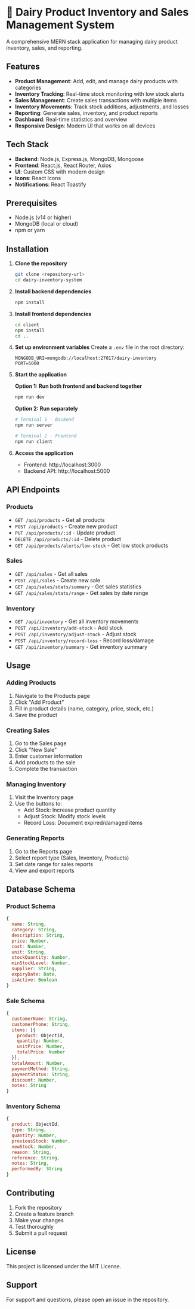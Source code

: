 # 🥛 Dairy Product Inventory and Sales Management System

A comprehensive MERN stack application for managing dairy product inventory, sales, and reporting.

## Features

- **Product Management**: Add, edit, and manage dairy products with categories
- **Inventory Tracking**: Real-time stock monitoring with low stock alerts
- **Sales Management**: Create sales transactions with multiple items
- **Inventory Movements**: Track stock additions, adjustments, and losses
- **Reporting**: Generate sales, inventory, and product reports
- **Dashboard**: Real-time statistics and overview
- **Responsive Design**: Modern UI that works on all devices

## Tech Stack

- **Backend**: Node.js, Express.js, MongoDB, Mongoose
- **Frontend**: React.js, React Router, Axios
- **UI**: Custom CSS with modern design
- **Icons**: React Icons
- **Notifications**: React Toastify

## Prerequisites

- Node.js (v14 or higher)
- MongoDB (local or cloud)
- npm or yarn

## Installation

1. **Clone the repository**
   ```bash
   git clone <repository-url>
   cd dairy-inventory-system
   ```

2. **Install backend dependencies**
   ```bash
   npm install
   ```

3. **Install frontend dependencies**
   ```bash
   cd client
   npm install
   cd ..
   ```

4. **Set up environment variables**
   Create a `.env` file in the root directory:
   ```
   MONGODB_URI=mongodb://localhost:27017/dairy-inventory
   PORT=5000
   ```

5. **Start the application**

   **Option 1: Run both frontend and backend together**
   ```bash
   npm run dev
   ```

   **Option 2: Run separately**
   ```bash
   # Terminal 1 - Backend
   npm run server

   # Terminal 2 - Frontend
   npm run client
   ```

6. **Access the application**
   - Frontend: http://localhost:3000
   - Backend API: http://localhost:5000

## API Endpoints

### Products
- `GET /api/products` - Get all products
- `POST /api/products` - Create new product
- `PUT /api/products/:id` - Update product
- `DELETE /api/products/:id` - Delete product
- `GET /api/products/alerts/low-stock` - Get low stock products

### Sales
- `GET /api/sales` - Get all sales
- `POST /api/sales` - Create new sale
- `GET /api/sales/stats/summary` - Get sales statistics
- `GET /api/sales/stats/range` - Get sales by date range

### Inventory
- `GET /api/inventory` - Get all inventory movements
- `POST /api/inventory/add-stock` - Add stock
- `POST /api/inventory/adjust-stock` - Adjust stock
- `POST /api/inventory/record-loss` - Record loss/damage
- `GET /api/inventory/summary` - Get inventory summary

## Usage

### Adding Products
1. Navigate to the Products page
2. Click "Add Product"
3. Fill in product details (name, category, price, stock, etc.)
4. Save the product

### Creating Sales
1. Go to the Sales page
2. Click "New Sale"
3. Enter customer information
4. Add products to the sale
5. Complete the transaction

### Managing Inventory
1. Visit the Inventory page
2. Use the buttons to:
   - Add Stock: Increase product quantity
   - Adjust Stock: Modify stock levels
   - Record Loss: Document expired/damaged items

### Generating Reports
1. Go to the Reports page
2. Select report type (Sales, Inventory, Products)
3. Set date range for sales reports
4. View and export reports

## Database Schema

### Product Schema
```javascript
{
  name: String,
  category: String,
  description: String,
  price: Number,
  cost: Number,
  unit: String,
  stockQuantity: Number,
  minStockLevel: Number,
  supplier: String,
  expiryDate: Date,
  isActive: Boolean
}
```

### Sale Schema
```javascript
{
  customerName: String,
  customerPhone: String,
  items: [{
    product: ObjectId,
    quantity: Number,
    unitPrice: Number,
    totalPrice: Number
  }],
  totalAmount: Number,
  paymentMethod: String,
  paymentStatus: String,
  discount: Number,
  notes: String
}
```

### Inventory Schema
```javascript
{
  product: ObjectId,
  type: String,
  quantity: Number,
  previousStock: Number,
  newStock: Number,
  reason: String,
  reference: String,
  notes: String,
  performedBy: String
}
```

## Contributing

1. Fork the repository
2. Create a feature branch
3. Make your changes
4. Test thoroughly
5. Submit a pull request

## License

This project is licensed under the MIT License.

## Support

For support and questions, please open an issue in the repository. 